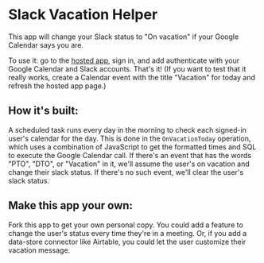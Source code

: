 # Slack Vacation Helper

This app will change your Slack status to "On vacation" if your Google Calendar says you are.

To use it: go to the [hosted app](https://cal-slack-status-p7i9u.transposit.io/), sign in, and add authenticate with your Google Calendar and Slack accounts. That's it! (If you want to test that it really works, create a Calendar event with the title "Vacation" for today and refresh the hosted app page.)

## How it's built:

A scheduled task runs every day in the morning to check each signed-in user's calendar for the day. This is done in the `OnVacationToday` operation, which uses a combination of JavaScript to get the formatted times and SQL to execute the Google Calendar call. If there's an event that has the words "PTO", "DTO", or "Vacation" in it, we'll assume the user's on vacation and change their slack status. If there's no such event, we'll clear the user's slack status.

## Make this app your own:
Fork this app to get your own personal copy. You could add a feature to change the user's status every time they're in a meeting. Or, if you add a data-store connector like Airtable, you could let the user customize their vacation message.





